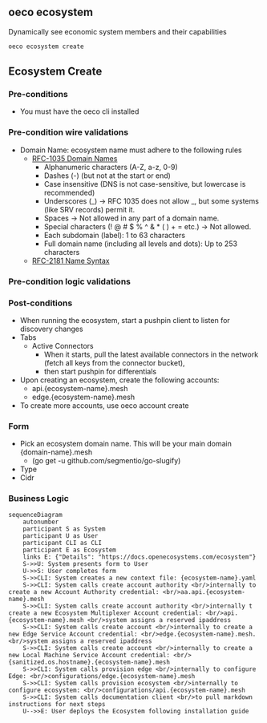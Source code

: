 
## oeco ecosystem
Dynamically see economic system members and their capabilities

```bash
oeco ecosystem create
```

## Ecosystem Create
### Pre-conditions
- You must have the oeco cli installed

### Pre-condition wire validations
- Domain Name: ecosystem name must adhere to the following rules
  - [RFC-1035 Domain Names](https://www.rfc-editor.org/rfc/rfc1035)
    - Alphanumeric characters (A-Z, a-z, 0-9)
    - Dashes (-) (but not at the start or end)
    - Case insensitive (DNS is not case-sensitive, but lowercase is recommended)
    - Underscores (_) → RFC 1035 does not allow _, but some systems (like SRV records) permit it. 
    - Spaces → Not allowed in any part of a domain name. 
    - Special characters (! @ # $ % ^ & * ( ) + = etc.) → Not allowed.
    - Each subdomain (label): 1 to 63 characters 
    - Full domain name (including all levels and dots): Up to 253 characters
  - [RFC-2181 Name Syntax](https://www.rfc-editor.org/rfc/rfc2181#section-11)

### Pre-condition logic validations

### Post-conditions
- When running the ecosystem, start a pushpin client to listen for discovery changes
- Tabs
    - Active Connectors
        - When it starts, pull the latest available connectors in the network (fetch all keys from the connector bucket),
        - then start pushpin for differentials
- Upon creating an ecosystem, create the following accounts:
    - api.{ecosystem-name}.mesh
    - edge.{ecosystem-name}.mesh
- To create more accounts, use oeco account create

### Form
- Pick an ecosystem domain name. This will be your main domain {domain-name}.mesh
  - (go get -u github.com/segmentio/go-slugify)
- Type
- Cidr




### Business Logic

```mermaid
sequenceDiagram
    autonumber
    participant S as System
    participant U as User
    participant CLI as CLI
    participant E as Ecosystem
    links E: {"Details": "https://docs.openecosystems.com/ecosystem"}
    S->>U: System presents form to User
    U->>S: User completes form
    S->>CLI: System creates a new context file: {ecosystem-name}.yaml
    S->>CLI: System calls create account authority <br/>internally to create a new Account Authority credential: <br/>aa.api.{ecosystem-name}.mesh
    S->>CLI: System calls create account authority <br/>internally t create a new Ecosystem Multiplexer Account credential: <br/>api.{ecosystem-name}.mesh <br/>system assigns a reserved ipaddress
    S->>CLI: System calls create account <br/>internally to create a new Edge Service Account credential: <br/>edge.{ecosystem-name}.mesh. <br/>system assigns a reserved ipaddress
    S->>CLI: System calls create account <br/>internally to create a new Local Machine Service Account credential: <br/>{sanitized.os.hostname}.{ecosystem-name}.mesh
    S->>CLI: System calls provision edge <br/>internally to configure Edge: <br/>configurations/edge.{ecosystem-name}.mesh
    S->>CLI: System calls provision ecosystem <br/>internally to configure ecosystem: <br/>configurations/api.{ecosystem-name}.mesh
    S->>CLI: System calls documentation client <br/>to pull markdown instructions for next steps
    U-->>E: User deploys the Ecosystem following installation guide
```


